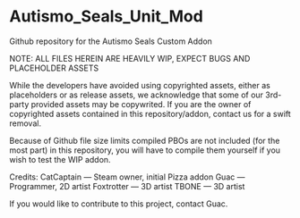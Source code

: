 # Autismo_Seals_Unit_Mod
 Github repository for the Autismo Seals Custom Addon

NOTE: ALL FILES HEREIN ARE HEAVILY WIP, EXPECT BUGS AND PLACEHOLDER ASSETS

While the developers have avoided using copyrighted assets, either as placeholders or as release assets, we acknowledge that some of our 3rd-party provided assets may be copywrited. If you are the owner of copyrighted assets contained in this repository/addon, contact us for a swift removal.

Because of Github file size limits compiled PBOs are not included (for the most part) in this repository, you will have to compile them yourself if you wish to test the WIP addon.

Credits:
CatCaptain — Steam owner, initial Pizza addon
Guac — Programmer, 2D artist
Foxtrotter — 3D artist
TBONE — 3D artist

If you would like to contribute to this project, contact Guac.